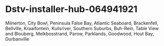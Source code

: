 # Dstv-installer-hub-064941921
Milnerton, City Bowl, Peninsula False Bay, Atlantic Seaboard, Brackenfell, Bellville, Kraaifontein, Kuilsriver, Southern Suburbs, Buh-Rein, Table View and Blouberg, Melkbosstrand, Parow, Parklands, Goodwood, Hout Bay, Durbanville
